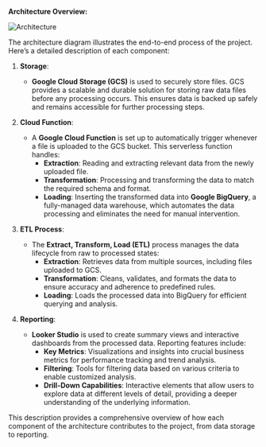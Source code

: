 **Architecture Overview:**

![Architecture](https://github.com/user-attachments/assets/4d8110da-e7c6-4fa9-b11b-34052e1a9a8f)

The architecture diagram illustrates the end-to-end process of the project. Here’s a detailed description of each component:

1. **Storage**:
   - **Google Cloud Storage (GCS)** is used to securely store files. GCS provides a scalable and durable solution for storing raw data files before any processing occurs. This ensures data is backed up safely and remains accessible for further processing steps.

2. **Cloud Function**:
   - A **Google Cloud Function** is set up to automatically trigger whenever a file is uploaded to the GCS bucket. This serverless function handles:
     - **Extraction**: Reading and extracting relevant data from the newly uploaded file.
     - **Transformation**: Processing and transforming the data to match the required schema and format.
     - **Loading**: Inserting the transformed data into **Google BigQuery**, a fully-managed data warehouse, which automates the data processing and eliminates the need for manual intervention.

3. **ETL Process**:
   - The **Extract, Transform, Load (ETL)** process manages the data lifecycle from raw to processed states:
     - **Extraction**: Retrieves data from multiple sources, including files uploaded to GCS.
     - **Transformation**: Cleans, validates, and formats the data to ensure accuracy and adherence to predefined rules.
     - **Loading**: Loads the processed data into BigQuery for efficient querying and analysis.

4. **Reporting**:
   - **Looker Studio** is used to create summary views and interactive dashboards from the processed data. Reporting features include:
     - **Key Metrics**: Visualizations and insights into crucial business metrics for performance tracking and trend analysis.
     - **Filtering**: Tools for filtering data based on various criteria to enable customized analysis.
     - **Drill-Down Capabilities**: Interactive elements that allow users to explore data at different levels of detail, providing a deeper understanding of the underlying information.
    

This description provides a comprehensive overview of how each component of the architecture contributes to the project, from data storage to reporting.
